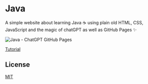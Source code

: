 # Java
A simple website about learning Java ☕ using plain old HTML, CSS, JavaScript and the magic of chatGPT as well as GitHub Pages ✨

![Java - ChatGPT   GitHub Pages](https://user-images.githubusercontent.com/16403754/212757714-bc3c761b-3b67-45fc-bb3c-3edb4f322a44.png)

[Tutorial](https://youtu.be/mctd8u9cjdE) 

## License 
[MIT](https://choosealicense.com/licenses/mit/)
